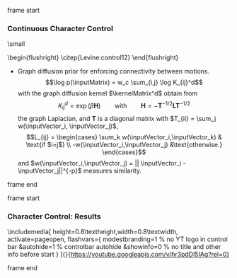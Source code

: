 frame start

### Continuous Character Control

\small

\begin{flushright}
\citep{Levine:control12}
\end{flushright}
-   Graph diffusion prior for enforcing connectivity between motions.
    $$\log p(\inputMatrix) = w_c \sum_{i,j} \log K_{ij}^d$$ with the
    graph diffusion kernel $\kernelMatrix^d$ obtain from
    $$K_{ij}^d = \exp(\beta \mathbf{H})
    \qquad \text{with} \qquad \mathbf{H} = -\mathbf{T}^{-1/2} \mathbf{L} \mathbf{T}^{-1/2}$$
    the graph Laplacian, and $\mathbf{T}$ is a diagonal matrix with
    $T_{ii} = \sum_j w(\inputVector_i, \inputVector_j)$,
    $$L_{ij} = \begin{cases} \sum_k w(\inputVector_i,\inputVector_k) & \text{if $i=j$}
    \\
    -w(\inputVector_i,\inputVector_j) &\text{otherwise.}
    \end{cases}$$ and
    $w(\inputVector_i,\inputVector_j) = || \inputVector_i -  \inputVector_j||^{-p}$
    measures similarity.

frame end

frame start

### Character Control: Results

\includemedia[
  height=0.8\textheight,width=0.8\textwidth,
  activate=pageopen,
  flashvars={
    modestbranding=1 % no YT logo in control bar
   &autohide=1       % controlbar autohide
   &showinfo=0       % no title and other info before start
  }
]{}{https://youtube.googleapis.com/v/hr3pdDl5IAg?rel=0}

frame end
